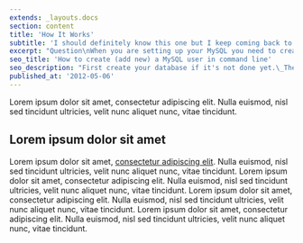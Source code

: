 ```yaml
---
extends: _layouts.docs
section: content
title: 'How It Works'
subtitle: 'I should definitely know this one but I keep coming back to this quick post'
excerpt: "Question\nWhen you are setting up your MySQL you need to create new users. Using the command line you can do it easily.\nAnswer\nFirst create your database if it's not done yet.\_Then create your mysql user.\ncreate database mynewdb;\n\nWhat you need to replace:\n\n\nmynewdb : the name of..."
seo_title: 'How to create (add new) a MySQL user in command line'
seo_description: "First create your database if it's not done yet.\_Then create your mysql user with the following command."
published_at: '2012-05-06'
---
```


Lorem ipsum dolor sit amet, consectetur adipiscing elit. Nulla euismod, nisl sed tincidunt ultricies, velit nunc aliquet nunc, vitae tincidunt.

## Lorem ipsum dolor sit amet

Lorem ipsum dolor sit amet, [consectetur adipiscing elit](#). Nulla euismod, nisl sed tincidunt ultricies, velit nunc aliquet nunc, vitae tincidunt.
Lorem ipsum dolor sit amet, consectetur adipiscing elit. Nulla euismod, nisl sed tincidunt ultricies, velit nunc aliquet nunc, vitae tincidunt.
Lorem ipsum dolor sit amet, consectetur adipiscing elit. Nulla euismod, nisl sed tincidunt ultricies, velit nunc aliquet nunc, vitae tincidunt.
Lorem ipsum dolor sit amet, consectetur adipiscing elit. Nulla euismod, nisl sed tincidunt ultricies, velit nunc aliquet nunc, vitae tincidunt.
